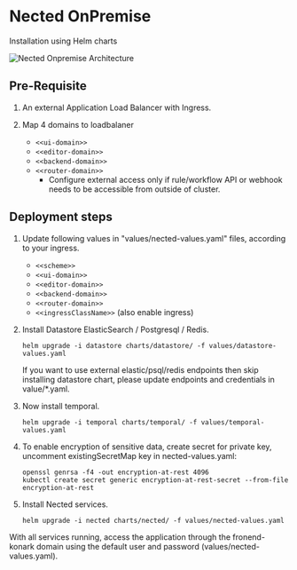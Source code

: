 # Nected OnPremise
Installation using Helm charts

![Nected Onpremise Architecture](https://assets.nected.ai/nalanda/nected-onpremise-arch.jpg)

## Pre-Requisite
1. An external Application Load Balancer with Ingress.

2. Map 4 domains to loadbalaner
    - `<<ui-domain>>`
    - `<<editor-domain>>`
    - `<<backend-domain>>`
    - `<<router-domain>>`
      - Configure external access only if rule/workflow API or webhook needs to be accessible from outside of cluster.


## Deployment steps
1. Update following values in "values/nected-values.yaml" files, according to your ingress.
    - `<<scheme>>`
    - `<<ui-domain>>`
    - `<<editor-domain>>`
    - `<<backend-domain>>`
    - `<<router-domain>>`
    - `<<ingressClassName>>` (also enable ingress)

2. Install Datastore ElasticSearch / Postgresql / Redis.
   ```
   helm upgrade -i datastore charts/datastore/ -f values/datastore-values.yaml
   ```

   If you want to use external elastic/psql/redis endpoints then skip installing datastore chart, please update endpoints and credentials in value/*.yaml.


3. Now install temporal.
    ```
    helm upgrade -i temporal charts/temporal/ -f values/temporal-values.yaml
    ```

4. To enable encryption of sensitive data, create secret for private key, uncomment existingSecretMap key in nected-values.yaml:
    ```
    openssl genrsa -f4 -out encryption-at-rest 4096
    kubectl create secret generic encryption-at-rest-secret --from-file encryption-at-rest
    ```

5. Install Nected services.
    ```
    helm upgrade -i nected charts/nected/ -f values/nected-values.yaml
    ```

With all services running, access the application through the fronend-konark domain using the default user and password (values/nected-values.yaml).